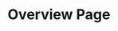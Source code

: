 ---
template: ArticlePage
category: Mina sidor
title: Overview Page
intro: Overview Page
background: bg-white
wide: false
lang: false
hidden: false
---